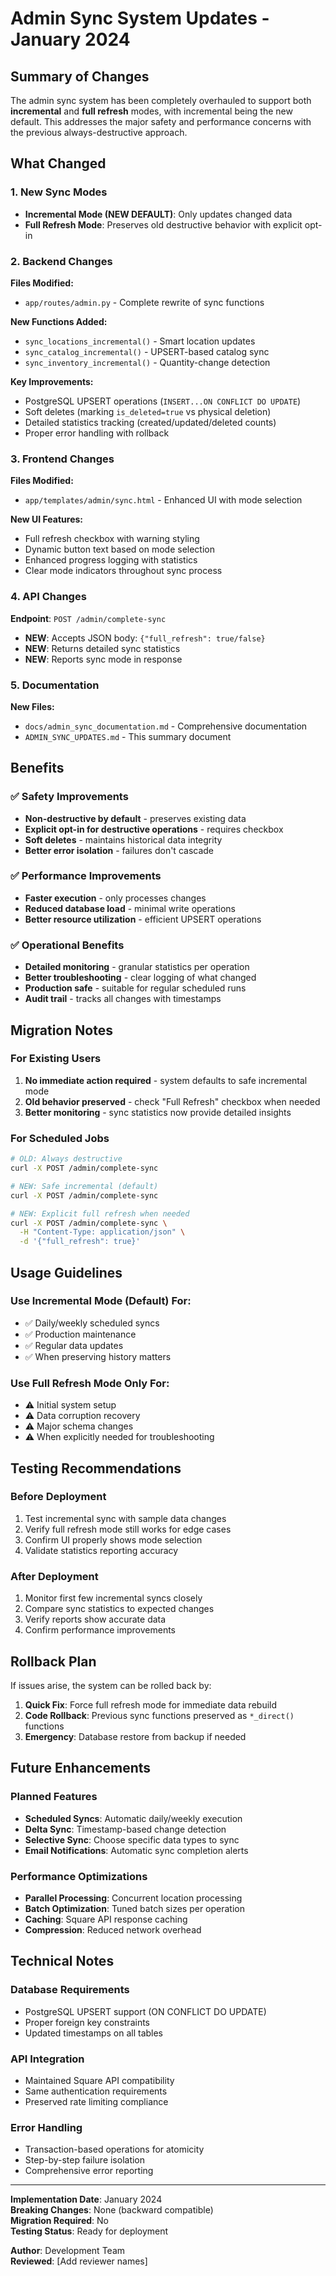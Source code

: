 # Admin Sync System Updates - January 2024

## Summary of Changes

The admin sync system has been completely overhauled to support both **incremental** and **full refresh** modes, with incremental being the new default. This addresses the major safety and performance concerns with the previous always-destructive approach.

## What Changed

### 1. **New Sync Modes**
- **Incremental Mode (NEW DEFAULT)**: Only updates changed data
- **Full Refresh Mode**: Preserves old destructive behavior with explicit opt-in

### 2. **Backend Changes**
**Files Modified:**
- `app/routes/admin.py` - Complete rewrite of sync functions

**New Functions Added:**
- `sync_locations_incremental()` - Smart location updates
- `sync_catalog_incremental()` - UPSERT-based catalog sync  
- `sync_inventory_incremental()` - Quantity-change detection

**Key Improvements:**
- PostgreSQL UPSERT operations (`INSERT...ON CONFLICT DO UPDATE`)
- Soft deletes (marking `is_deleted=true` vs physical deletion)
- Detailed statistics tracking (created/updated/deleted counts)
- Proper error handling with rollback

### 3. **Frontend Changes**
**Files Modified:**
- `app/templates/admin/sync.html` - Enhanced UI with mode selection

**New UI Features:**
- Full refresh checkbox with warning styling
- Dynamic button text based on mode selection
- Enhanced progress logging with statistics
- Clear mode indicators throughout sync process

### 4. **API Changes**
**Endpoint**: `POST /admin/complete-sync`
- **NEW**: Accepts JSON body: `{"full_refresh": true/false}`
- **NEW**: Returns detailed sync statistics
- **NEW**: Reports sync mode in response

### 5. **Documentation**
**New Files:**
- `docs/admin_sync_documentation.md` - Comprehensive documentation
- `ADMIN_SYNC_UPDATES.md` - This summary document

## Benefits

### ✅ **Safety Improvements**
- **Non-destructive by default** - preserves existing data
- **Explicit opt-in for destructive operations** - requires checkbox
- **Soft deletes** - maintains historical data integrity
- **Better error isolation** - failures don't cascade

### ✅ **Performance Improvements**  
- **Faster execution** - only processes changes
- **Reduced database load** - minimal write operations
- **Better resource utilization** - efficient UPSERT operations

### ✅ **Operational Benefits**
- **Detailed monitoring** - granular statistics per operation
- **Better troubleshooting** - clear logging of what changed
- **Production safe** - suitable for regular scheduled runs
- **Audit trail** - tracks all changes with timestamps

## Migration Notes

### **For Existing Users**
1. **No immediate action required** - system defaults to safe incremental mode
2. **Old behavior preserved** - check "Full Refresh" checkbox when needed
3. **Better monitoring** - sync statistics now provide detailed insights

### **For Scheduled Jobs**
```bash
# OLD: Always destructive
curl -X POST /admin/complete-sync

# NEW: Safe incremental (default)
curl -X POST /admin/complete-sync

# NEW: Explicit full refresh when needed
curl -X POST /admin/complete-sync \
  -H "Content-Type: application/json" \
  -d '{"full_refresh": true}'
```

## Usage Guidelines

### **Use Incremental Mode (Default) For:**
- ✅ Daily/weekly scheduled syncs
- ✅ Production maintenance
- ✅ Regular data updates
- ✅ When preserving history matters

### **Use Full Refresh Mode Only For:**
- ⚠️ Initial system setup
- ⚠️ Data corruption recovery  
- ⚠️ Major schema changes
- ⚠️ When explicitly needed for troubleshooting

## Testing Recommendations

### **Before Deployment**
1. Test incremental sync with sample data changes
2. Verify full refresh mode still works for edge cases
3. Confirm UI properly shows mode selection
4. Validate statistics reporting accuracy

### **After Deployment**
1. Monitor first few incremental syncs closely
2. Compare sync statistics to expected changes
3. Verify reports show accurate data
4. Confirm performance improvements

## Rollback Plan

If issues arise, the system can be rolled back by:

1. **Quick Fix**: Force full refresh mode for immediate data rebuild
2. **Code Rollback**: Previous sync functions preserved as `*_direct()` functions
3. **Emergency**: Database restore from backup if needed

## Future Enhancements

### **Planned Features**
- **Scheduled Syncs**: Automatic daily/weekly execution
- **Delta Sync**: Timestamp-based change detection
- **Selective Sync**: Choose specific data types to sync
- **Email Notifications**: Automatic sync completion alerts

### **Performance Optimizations**
- **Parallel Processing**: Concurrent location processing
- **Batch Optimization**: Tuned batch sizes per operation
- **Caching**: Square API response caching
- **Compression**: Reduced network overhead

## Technical Notes

### **Database Requirements**
- PostgreSQL UPSERT support (ON CONFLICT DO UPDATE)
- Proper foreign key constraints
- Updated timestamps on all tables

### **API Integration**
- Maintained Square API compatibility
- Same authentication requirements
- Preserved rate limiting compliance

### **Error Handling**
- Transaction-based operations for atomicity
- Step-by-step failure isolation
- Comprehensive error reporting

---

**Implementation Date**: January 2024  
**Breaking Changes**: None (backward compatible)  
**Migration Required**: No  
**Testing Status**: Ready for deployment  

**Author**: Development Team  
**Reviewed**: [Add reviewer names] 